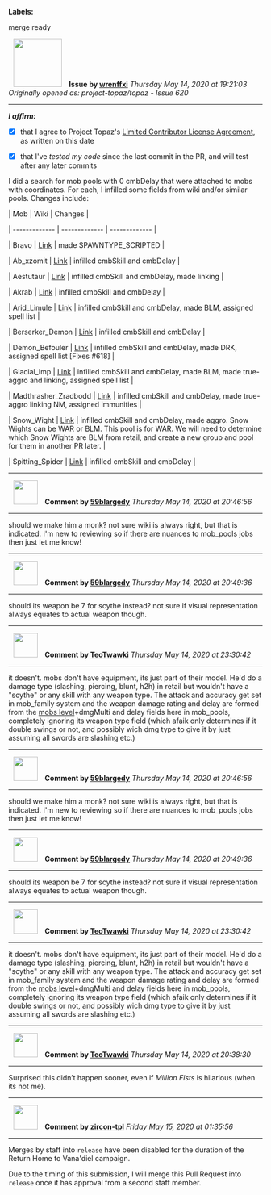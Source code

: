 **Labels:**

merge ready



<a href="https://github.com/wrenffxi"><img src="https://avatars1.githubusercontent.com/u/21246949?v=4" width="96" height="96" hspace="10"></img></a> **Issue by [wrenffxi](https://github.com/wrenffxi)**
_Thursday May 14, 2020 at 19:21:03_
_Originally opened as: project-topaz/topaz - Issue 620_

----

<!-- place 'x' mark between square [] brackets to affirm: -->
**_I affirm:_**
- [x] that I agree to Project Topaz's [Limited Contributor License Agreement](http://project-topaz.com/blob/release/CONTRIBUTOR_AGREEMENT.md), as written on this date
- [x] that I've _tested my code_ since the last commit in the PR, and will test after any later commits

I did a search for mob pools with 0 cmbDelay that were attached to mobs with coordinates.  For each, I infilled some fields from wiki and/or similar pools.  Changes include:

| Mob  | Wiki | Changes  |
| ------------- | ------------- | ------------- |
| Bravo  | [Link](https://ffxiclopedia.fandom.com/wiki/Bravo)  | made SPAWNTYPE_SCRIPTED |
| Ab_xzomit | [Link](https://ffxiclopedia.fandom.com/wiki/Ab'xzomit) | infilled cmbSkill and cmbDelay |
| Aestutaur | [Link](https://ffxiclopedia.fandom.com/wiki/Aestutaur) | infilled cmbSkill and cmbDelay, made linking |
| Akrab | [Link](https://ffxiclopedia.fandom.com/wiki/Akrab) | infilled cmbSkill and cmbDelay |
| Arid_Limule | [Link](https://ffxiclopedia.fandom.com/wiki/Arid_Limule) | infilled cmbSkill and cmbDelay, made BLM, assigned spell list |
| Berserker_Demon | [Link](https://ffxiclopedia.fandom.com/wiki/Berserker_Demon) | infilled cmbSkill and cmbDelay |
| Demon_Befouler | [Link](https://ffxiclopedia.fandom.com/wiki/Demon_Befouler) | infilled cmbSkill and cmbDelay, made DRK, assigned spell list [Fixes #618] |
| Glacial_Imp | [Link](https://ffxiclopedia.fandom.com/wiki/Glacial_Imp) | infilled cmbSkill and cmbDelay, made BLM, made true-aggro and linking, assigned spell list |
| Madthrasher_Zradbodd | [Link](https://ffxiclopedia.fandom.com/wiki/Madthrasher_Zradbodd) | infilled cmbSkill and cmbDelay, made true-aggro linking NM, assigned immunities |
| Snow_Wight | [Link](https://ffxiclopedia.fandom.com/wiki/Snow_Wight) | infilled cmbSkill and cmbDelay, made aggro. Snow Wights can be WAR or BLM. This pool is for WAR. We will need to determine which Snow Wights are BLM from retail, and create a new group and pool for them in another PR later. |
| Spitting_Spider | [Link](https://ffxiclopedia.fandom.com/wiki/Spitting_Spider) | infilled cmbSkill and cmbDelay |



----
<a href="https://github.com/59blargedy"><img src="https://avatars0.githubusercontent.com/u/52636208?v=4" width="48" height="48" hspace="10"></img></a> **Comment by [59blargedy](https://github.com/59blargedy)**
_Thursday May 14, 2020 at 20:46:56_

----

should we make him a monk? not sure wiki is always right, but that is indicated. I'm new to reviewing so if there are nuances to mob_pools jobs then just let me know!


----
<a href="https://github.com/59blargedy"><img src="https://avatars0.githubusercontent.com/u/52636208?v=4" width="48" height="48" hspace="10"></img></a> **Comment by [59blargedy](https://github.com/59blargedy)**
_Thursday May 14, 2020 at 20:49:36_

----

should its weapon be 7 for scythe instead? not sure if visual representation always equates to actual weapon though. 


----
<a href="https://github.com/TeoTwawki"><img src="https://avatars0.githubusercontent.com/u/6871475?v=4" width="48" height="48" hspace="10"></img></a> **Comment by [TeoTwawki](https://github.com/TeoTwawki)**
_Thursday May 14, 2020 at 23:30:42_

----

it doesn't. mobs don't have equipment, its just part of their model. He'd do a damage type (slashing, piercing, blunt, h2h) in retail but wouldn't have a "scythe" or  any skill with any weapon type. The attack and accuracy get set in mob_family system and the weapon damage rating and delay are formed from the [mobs level](https://github.com/project-topaz/topaz/blob/5991d15a9a17549ca7a076b7a4a42ee3a26be262/src/map/utils/mobutils.cpp#L72)+dmgMulti and delay fields here in mob_pools, completely ignoring its weapon type field (which afaik only determines if it double swings or not, and possibly wich dmg type to give it by just assuming all swords are slashing etc.)


----
<a href="https://github.com/59blargedy"><img src="https://avatars0.githubusercontent.com/u/52636208?v=4" width="48" height="48" hspace="10"></img></a> **Comment by [59blargedy](https://github.com/59blargedy)**
_Thursday May 14, 2020 at 20:46:56_

----

should we make him a monk? not sure wiki is always right, but that is indicated. I'm new to reviewing so if there are nuances to mob_pools jobs then just let me know!


----
<a href="https://github.com/59blargedy"><img src="https://avatars0.githubusercontent.com/u/52636208?v=4" width="48" height="48" hspace="10"></img></a> **Comment by [59blargedy](https://github.com/59blargedy)**
_Thursday May 14, 2020 at 20:49:36_

----

should its weapon be 7 for scythe instead? not sure if visual representation always equates to actual weapon though. 


----
<a href="https://github.com/TeoTwawki"><img src="https://avatars0.githubusercontent.com/u/6871475?v=4" width="48" height="48" hspace="10"></img></a> **Comment by [TeoTwawki](https://github.com/TeoTwawki)**
_Thursday May 14, 2020 at 23:30:42_

----

it doesn't. mobs don't have equipment, its just part of their model. He'd do a damage type (slashing, piercing, blunt, h2h) in retail but wouldn't have a "scythe" or  any skill with any weapon type. The attack and accuracy get set in mob_family system and the weapon damage rating and delay are formed from the [mobs level](https://github.com/project-topaz/topaz/blob/5991d15a9a17549ca7a076b7a4a42ee3a26be262/src/map/utils/mobutils.cpp#L72)+dmgMulti and delay fields here in mob_pools, completely ignoring its weapon type field (which afaik only determines if it double swings or not, and possibly wich dmg type to give it by just assuming all swords are slashing etc.)


----
<a href="https://github.com/TeoTwawki"><img src="https://avatars0.githubusercontent.com/u/6871475?v=4" width="48" height="48" hspace="10"></img></a> **Comment by [TeoTwawki](https://github.com/TeoTwawki)**
_Thursday May 14, 2020 at 20:38:30_

----

Surprised this didn’t happen sooner, even if _Million Fists_  is hilarious (when its not me).


----
<a href="https://github.com/zircon-tpl"><img src="https://avatars0.githubusercontent.com/u/60901633?v=4" width="48" height="48" hspace="10"></img></a> **Comment by [zircon-tpl](https://github.com/zircon-tpl)**
_Friday May 15, 2020 at 01:35:56_

----

Merges by staff into `release` have been disabled for the duration of the Return Home to Vana'diel campaign.

Due to the timing of this submission, I will merge this Pull Request into `release` once it has approval from a second staff member.
